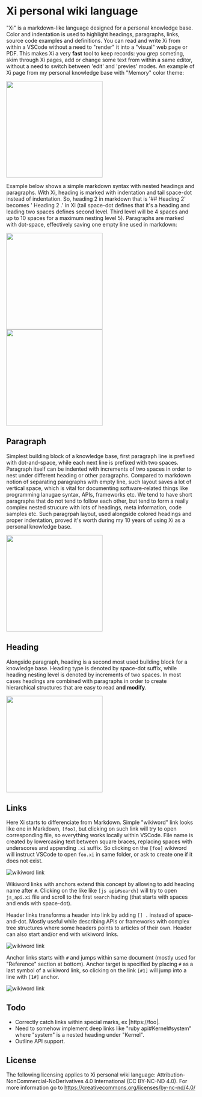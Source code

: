 # Xi personal wiki language

"Xi" is a markdown-like language designed for a personal knowledge base.
Color and indentation is used to highlight headings, paragraphs, links,
source code examples and definitions. You can read and write Xi from
within a VSCode without a need to "render" it into a "visual" web page
or PDF. This makes Xi a very **fast** tool to keep records: you grep
someting, skim through Xi pages, add or change some text from within a same
editor, without a need to switch between 'edit' and 'previes' modes. An
example of Xi page from my personal knowledge base with "Memory" color theme:

<img src="https://raw.githubusercontent.com/grigoryvp/vscode-language-xi/master/doc/xi_illustration.png" height="256">

Example below shows a simple markdown syntax with nested headings and
paragraphs. With Xi, heading is marked with indentation and tail space-dot
instead of indentation. So, heading 2 in markdown that is '## Heading 2'
becomes '  Heading 2 .' in Xi (tail space-dot defines that it's a heading
and leading two spaces defines second level. Third level will be 4 spaces
and up to 10 spaces for a maximum nesting level 5). Paragraphs are marked
with dot-space, effectively saving one empty line used in markdown:

<img src="https://raw.githubusercontent.com/grigoryvp/vscode-language-xi/master/doc/md_to_xi_src.png" width="256">
<img src="https://raw.githubusercontent.com/grigoryvp/vscode-language-xi/master/doc/md_to_xi_dst.png" width="256">

## Paragraph

Simplest building block of a knowledge base, first paragraph line is prefixed
with dot-and-space, while each next line is prefixed with two spaces.
Paragraph itself can be indented with increments of two spaces in order to
nest under different heading or other paragraphs. Compared to markdown
notion of separating paragraphs with empty line, such layout saves a lot
of vertical space, which is vital for documenting software-related things
like programming lanugae syntax, APIs, frameworks etc. We tend to have
short paragraphs that do not tend to follow each other, but tend to form
a really complex nested strucure with lots of headings, meta information,
code samples etc. Such paragrpah layout, used alongside colored headings and
proper indentation, proved it's worth during my 10 years of using Xi as a
personal knowledge base.

<img src="https://raw.githubusercontent.com/grigoryvp/vscode-language-xi/master/doc/paragraph_1.png" width="256">

## Heading

Alongside paragraph, heading is a second most used building block for a
knowledge base. Heading type is denoted by space-dot suffix, while heading
nesting level is denoted by increments of two spaces. In most cases headings
are combined with paragraphs in order to create hierarchical structures
that are easy to read **and modify**.

<img src="https://raw.githubusercontent.com/grigoryvp/vscode-language-xi/master/doc/heading_1.png" width="256">

## Links

Here Xi starts to differenciate from Markdown. Simple "wikiword" link looks
like one in Markdown, `[foo]`, but clicking on such link will try to open
corresponding file, so everything works locally within VSCode. File name
is created by lowercasing text between square braces, replacing spaces with
underscores and appending `.xi` suffix. So clicking on the `[foo]` wikiword
will instruct VSCode to open `foo.xi` in same folder, or ask to create one
if it does not exist.

<!--- 250px 120px -->
![wikiword link](https://raw.githubusercontent.com/grigoryvp/vscode-language-xi/master/doc/link_1.png)

Wikiword links with anchors extend this concept by allowing to add heading
name after `#`. Clicking on the like like `[js api#search]` will try to
open `js_api.xi` file and scroll to the first `search` hading (that starts
with spaces and ends with space-dot).

Header links transforms a header into link by adding `[] .` instead of
space-and-dot. Mostly useful while describing APIs or frameworks with
complex tree structures where some headers points to articles of their own.
Header can also start and/or end with wikiword links.

<!--- 450px 120px -->
![wikiword link](https://raw.githubusercontent.com/grigoryvp/vscode-language-xi/master/doc/link_2.png)

Anchor links starts with `#` and jumps within same document (mostly used for
"Reference" section at bottom). Anchor target is specified by placing
`#` as a last symbol of a wikiword link, so clicking on the link `[#1]`
will jump into a line with `[1#]` anchor.

<!--- 840px 120px -->
![wikiword link](https://raw.githubusercontent.com/grigoryvp/vscode-language-xi/master/doc/link_3.png)

## Todo

* Correctly catch links within special marks, ex |https://foo|.
* Need to somehow implement deep links like "ruby api#Kernel#system" where
  "system" is a nested heading under "Kernel".
* Outline API support.

## License

The following licensing applies to Xi personal wiki language:
Attribution-NonCommercial-NoDerivatives 4.0 International
(CC BY-NC-ND 4.0). For more information go to
https://creativecommons.org/licenses/by-nc-nd/4.0/
